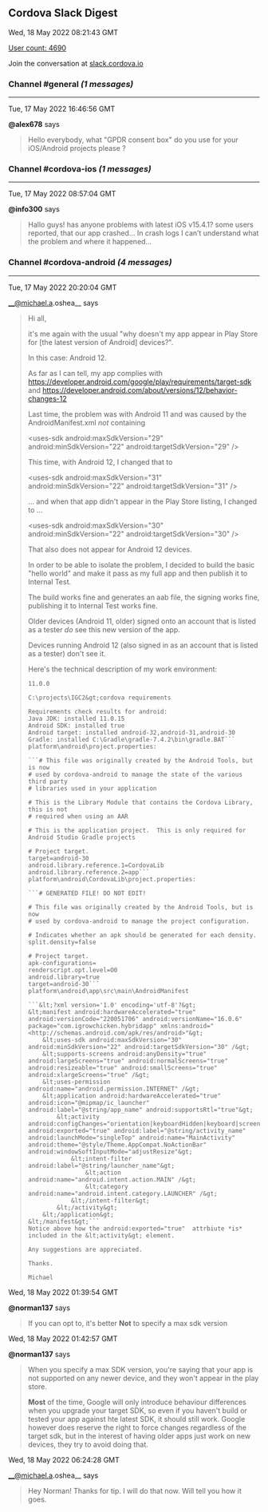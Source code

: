 ## Cordova Slack Digest
Wed, 18 May 2022 08:21:43 GMT

[User count: 4690](https://cordova.slack.com/)


Join the conversation at [slack.cordova.io](http://slack.cordova.io/)

### __Channel #general__ _(1 messages)_
---

Tue, 17 May 2022 16:46:56 GMT

__@alex678__ says 
> Hello everybody, what "GPDR consent box" do you use for your iOS/Android projects please ?
> 

### __Channel #cordova-ios__ _(1 messages)_
---

Tue, 17 May 2022 08:57:04 GMT

__@info300__ says 
> Hallo guys! has anyone problems with latest iOS v15.4.1? some users reported, that our app crashed… In crash logs I can’t understand what the problem and where it happened…
> 

### __Channel #cordova-android__ _(4 messages)_
---

Tue, 17 May 2022 20:20:04 GMT

__@michael.a.oshea__ says 
> Hi all,
> 
> it's me again with the usual "why doesn't my app appear in Play Store for [the latest version of Android] devices?".
> 
> In this case: Android 12.
> 
> As far as I can tell, my app complies with <https://developer.android.com/google/play/requirements/target-sdk> and <https://developer.android.com/about/versions/12/behavior-changes-12>
> 
> Last time, the problem was with Android 11 and was caused by the AndroidManifest.xml *not* containing
> 
> &lt;uses-sdk android:maxSdkVersion="29" android:minSdkVersion="22" android:targetSdkVersion="29" /&gt;
> 
> This time, with Android 12, I changed that to
> 
> &lt;uses-sdk android:maxSdkVersion="31" android:minSdkVersion="22" android:targetSdkVersion="31" /&gt;
> 
> ... and when that app didn't appear in the Play Store listing, I changed to ...
> 
> &lt;uses-sdk android:maxSdkVersion="30" android:minSdkVersion="22" android:targetSdkVersion="30" /&gt;
> 
> That also does not appear for Android 12 devices.
> 
> In order to be able to isolate the problem, I decided to build the basic "hello world" and make it pass as my full app and then publish it to Internal Test.
> 
> The build works fine and generates an aab file, the signing works fine, publishing it to Internal Test works fine.
> 
> Older devices (Android 11, older) signed onto an account that is listed as a tester *do*  see this new version of the app.
> 
> Devices running Android 12 (also signed in as an account that is listed as a tester) don't see it.
> 
> Here's the technical description of my work environment:
> 
> ```C:\projects\IGC2&gt;cordova --version
> 11.0.0
> 
> C:\projects\IGC2&gt;cordova requirements
> 
> Requirements check results for android:
> Java JDK: installed 11.0.15
> Android SDK: installed true
> Android target: installed android-32,android-31,android-30
> Gradle: installed C:\Gradle\gradle-7.4.2\bin\gradle.BAT```
> platform\android\project.properties:
> 
> ```# This file was originally created by the Android Tools, but is now
> # used by cordova-android to manage the state of the various third party
> # libraries used in your application
> 
> # This is the Library Module that contains the Cordova Library, this is not
> # required when using an AAR
> 
> # This is the application project.  This is only required for Android Studio Gradle projects
> 
> # Project target.
> target=android-30
> android.library.reference.1=CordovaLib
> android.library.reference.2=app```
> platform\android\CordovaLib\project.properties:
> 
> ```# GENERATED FILE! DO NOT EDIT!
> 
> # This file was originally created by the Android Tools, but is now
> # used by cordova-android to manage the project configuration.
> 
> # Indicates whether an apk should be generated for each density.
> split.density=false
> 
> # Project target.
> apk-configurations=
> renderscript.opt.level=O0
> android.library=true
> target=android-30```
> platform\android\app\src\main\AndroidManifest
> 
> ```&lt;?xml version='1.0' encoding='utf-8'?&gt;
> &lt;manifest android:hardwareAccelerated="true" android:versionCode="220051706" android:versionName="16.0.6" package="com.igrowchicken.hybridapp" xmlns:android="<http://schemas.android.com/apk/res/android>"&gt;
>     &lt;uses-sdk android:maxSdkVersion="30" android:minSdkVersion="22" android:targetSdkVersion="30" /&gt;
>     &lt;supports-screens android:anyDensity="true" android:largeScreens="true" android:normalScreens="true" android:resizeable="true" android:smallScreens="true" android:xlargeScreens="true" /&gt;
>     &lt;uses-permission android:name="android.permission.INTERNET" /&gt;
>     &lt;application android:hardwareAccelerated="true" android:icon="@mipmap/ic_launcher" android:label="@string/app_name" android:supportsRtl="true"&gt;
>         &lt;activity android:configChanges="orientation|keyboardHidden|keyboard|screenSize|locale|smallestScreenSize|screenLayout|uiMode" android:exported="true" android:label="@string/activity_name" android:launchMode="singleTop" android:name="MainActivity" android:theme="@style/Theme.AppCompat.NoActionBar" android:windowSoftInputMode="adjustResize"&gt;
>             &lt;intent-filter android:label="@string/launcher_name"&gt;
>                 &lt;action android:name="android.intent.action.MAIN" /&gt;
>                 &lt;category android:name="android.intent.category.LAUNCHER" /&gt;
>             &lt;/intent-filter&gt;
>         &lt;/activity&gt;
>     &lt;/application&gt;
> &lt;/manifest&gt;```
> Notice above how the android:exported="true"  attrbiute *is* included in the &lt;activity&gt; element.
> 
> Any suggestions are appreciated.
> 
> Thanks.
> 
> Michael
> 

Wed, 18 May 2022 01:39:54 GMT

__@norman137__ says 
> If you can opt to, it's better **Not** to specify a max sdk version
> 

Wed, 18 May 2022 01:42:57 GMT

__@norman137__ says 
> When you specify a max SDK version, you're saying that your app is not supported on any newer device, and they won't appear in the play store.
> 
> **Most** of the time, Google will only introduce behaviour differences when you upgrade your target SDK, so even if you haven't build or tested your app against hte latest SDK, it should still work. Google however does reserve the right to force changes regardless of the target sdk, but in the interest of having older apps just work on new devices, they try to avoid doing that.
> 

Wed, 18 May 2022 06:24:28 GMT

__@michael.a.oshea__ says 
> Hey Norman! Thanks for tip. I will do that now. Will tell you how it goes.
> 

